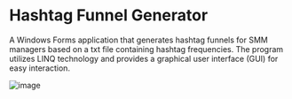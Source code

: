 # Hashtag Funnel Generator

A Windows Forms application that generates hashtag funnels for SMM managers based on a txt file containing hashtag frequencies. The program utilizes LINQ technology and provides a graphical user interface (GUI) for easy interaction.

![image](https://github.com/Muksaflash/WinFormsHashtagFunnel_.net_6.0/assets/67598186/b5b900ef-2730-40b8-be36-4824708d197f)
